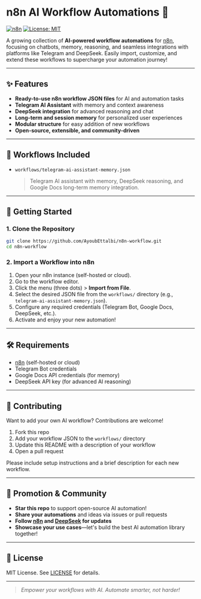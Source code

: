 # n8n AI Workflow Automations 🚀

[![n8n](https://img.shields.io/badge/built%20for-n8n-2087c3?logo=n8n&logoColor=white)](https://n8n.io/) [![License: MIT](https://img.shields.io/badge/License-MIT-yellow.svg)](LICENSE)

A growing collection of **AI-powered workflow automations** for [n8n](https://n8n.io/), focusing on chatbots, memory, reasoning, and seamless integrations with platforms like Telegram and DeepSeek. Easily import, customize, and extend these workflows to supercharge your automation journey!

---

## ✨ Features
- **Ready-to-use n8n workflow JSON files** for AI and automation tasks
- **Telegram AI Assistant** with memory and context awareness
- **DeepSeek integration** for advanced reasoning and chat
- **Long-term and session memory** for personalized user experiences
- **Modular structure** for easy addition of new workflows
- **Open-source, extensible, and community-driven**

---

## 📂 Workflows Included
- `workflows/telegram-ai-assistant-memory.json`  
  > Telegram AI assistant with memory, DeepSeek reasoning, and Google Docs long-term memory integration.

---

## 🚀 Getting Started

### 1. Clone the Repository
```sh
git clone https://github.com/AyoubEttalbi/n8n-workflow.git
cd n8n-workflow
```

### 2. Import a Workflow into n8n
1. Open your n8n instance (self-hosted or cloud).
2. Go to the workflow editor.
3. Click the menu (three dots) > **Import from File**.
4. Select the desired JSON file from the `workflows/` directory (e.g., `telegram-ai-assistant-memory.json`).
5. Configure any required credentials (Telegram Bot, Google Docs, DeepSeek, etc.).
6. Activate and enjoy your new automation!

---

## 🛠️ Requirements
- [n8n](https://n8n.io/) (self-hosted or cloud)
- Telegram Bot credentials
- Google Docs API credentials (for memory)
- DeepSeek API key (for advanced AI reasoning)

---

## 🤝 Contributing
Want to add your own AI workflow? Contributions are welcome!

1. Fork this repo
2. Add your workflow JSON to the `workflows/` directory
3. Update this README with a description of your workflow
4. Open a pull request

Please include setup instructions and a brief description for each new workflow.

---

## 📣 Promotion & Community
- **Star this repo** to support open-source AI automation!
- **Share your automations** and ideas via issues or pull requests
- **Follow [n8n](https://twitter.com/n8n_io) and [DeepSeek](https://twitter.com/DeepSeek_AI) for updates**
- **Showcase your use cases**—let's build the best AI automation library together!

---

## 📄 License
MIT License. See [LICENSE](LICENSE) for details.

---

> _Empower your workflows with AI. Automate smarter, not harder!_ 
